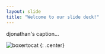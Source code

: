```yaml
---
layout: slide
title: "Welcome to our slide deck!"
---
```


djonathan's caption...

![boxertocat](https://octodex.github.com/images/boxertocat_octodex.jpg)
{: .center}
